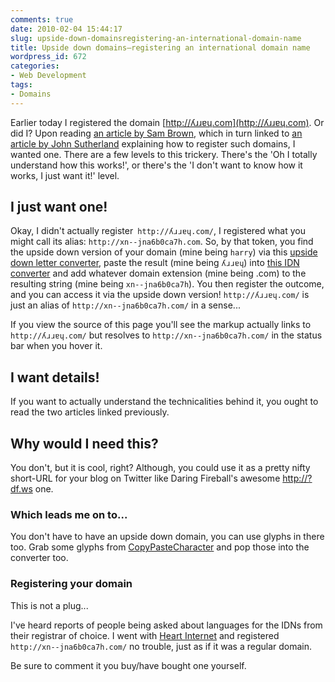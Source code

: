 ```yaml
---
comments: true
date: 2010-02-04 15:44:17
slug: upside-down-domainsregistering-an-international-domain-name
title: Upside down domains—registering an international domain name
wordpress_id: 672
categories:
- Web Development
tags:
- Domains
---
```


Earlier today I registered the domain [http://ʎɹɹɐɥ.com](http://ʎɹɹɐɥ.com). Or did I? Upon reading [an article by Sam Brown](http://sam.brown.tc/entry/417/how-to-register-an-international-domain-name), which in turn linked to [an article by John Sutherland](http://sneeu.com/blog/2010/1/how-register-international-domain-name/) explaining how to register such domains, I wanted one. There are a few levels to this trickery. There's the 'Oh I totally understand how this works!', or there's the 'I don't want to know how it works, I just want it!' level.





## I just want one!




Okay, I didn't actually register` http://ʎɹɹɐɥ.com/`, I registered what you might call its alias: `http://xn--jna6b0ca7h.com`. So, by that token, you find the upside down version of your domain (mine being `harry`) via this [upside down letter converter](http://www.sevenwires.com/play/UpsideDownLetters.html), paste the result (mine being `ʎɹɹɐɥ`) into [this IDN converter](http://mct.verisign-grs.com/conversiontool/) and add whatever domain extension (mine being .com) to the resulting string (mine being `xn--jna6b0ca7h`). You then register the outcome, and you can access it via the upside down version! `http://ʎɹɹɐɥ.com/` is just an alias of `http://xn--jna6b0ca7h.com/` in a sense...





If you view the source of this page you'll see the markup actually links to `http://ʎɹɹɐɥ.com/` but resolves to `http://xn--jna6b0ca7h.com/` in the status bar when you hover it.





## I want details!




If you want to actually understand the technicalities behind it, you ought to read the two articles linked previously.





## Why would I need this?




You don't, but it is cool, right? Although, you could use it as a pretty nifty short-URL for your blog on Twitter like Daring Fireball's awesome [http://?df.ws](http://?df.ws) one.





### Which leads me on to...




You don't have to have an upside down domain, you can use glyphs in there too. Grab some glyphs from [CopyPasteCharacter](http://copypastecharacter.com/) and pop those into the converter too.





### Registering your domain




This is not a plug...




I've heard reports of people being asked about languages for the IDNs from their registrar of choice. I went with [Heart Internet](http://www.heartinternet.co.uk/) and registered `http://xn--jna6b0ca7h.com/` no trouble, just as if it was a regular domain.





Be sure to comment it you buy/have bought one yourself.
